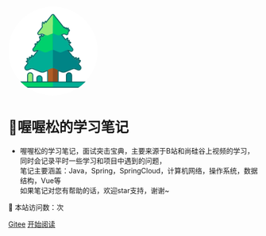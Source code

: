 <img width="180px" style="border-radius: 50%" bor src="wowosong.png">


#   📙喔喔松的学习笔记
- 喔喔松的学习笔记，面试突击宝典，主要来源于B站和尚硅谷上视频的学习，同时会记录平时一些学习和项目中遇到的问题，<br>
笔记主要涵盖：Java，Spring，SpringCloud，计算机网络，操作系统，数据结构，Vue等 <br>
如果笔记对您有帮助的话，欢迎star支持，谢谢~

:rocket: 本站访问数：<span id="busuanzi_value_site_pv"></span>次

[Gitee](<https://gitee.com/wowosong/learn>)
[开始阅读](README.md)